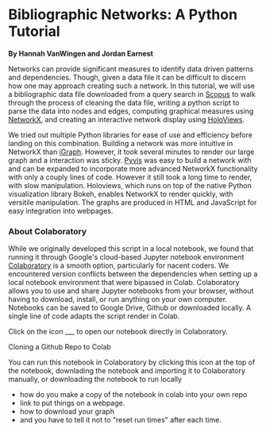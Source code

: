 # Bibliographic Networks: A Python Tutorial
**By Hannah VanWingen and Jordan Earnest**

Networks can provide significant measures to identify data driven patterns and dependencies. Though, given a data file it can be difficult to discern how one may approach creating such a network. In this tutorial, we will use a bibliographic data file downloaded from a query search in [Scopus](https://https://www.scopus.com/search/form.uri) to walk through the process of cleaning the data file, writing a python script to parse the data into nodes and edges, computing graphical measures using [NetworkX](https://https://networkx.github.io/documentation/stable/index.html), and creating an interactive network display using [HoloViews](https://http://holoviews.org). 

We tried out multiple Python libraries for ease of use and efficiency before landing on this combination. Building a network was more intuitive in NetworkX than [iGraph](https://igraph.org/redirect.html). However, it took several minutes to render our large graph and a interaction was sticky. [Pyvis](https://pyvis.readthedocs.io/en/latest/#) was easy to build a network with and can be expanded to incorporate more advanced NetworkX functionality with only a couply lines of code. However it still took a long time to render, with slow manipulation. Holoviews, which runs on top of the native Python visualization library Bokeh, enables NetworkX to render quickly, with versitile manipulation. The graphs are produced in HTML and JavaScript for easy integration into webpages.

### About Colaboratory
While we originally developed this script in a local notebook, we found that running it through Google's cloud-based Jupyter notebook environment [Colaboratory](https://colab.research.google.com) is a smooth option, particularly for nacent coders. We encountered version conflicts between the dependencies when setting up a local notebook environment that were bipassed in Colab. Colaboratory allows you to use and share Jupyter notebooks from your browser, without having to download, install, or run anything on your own computer. Notebooks can be saved to Google Drive, Github or downloaded locally. A single line of code adapts the script render in Colab. 

Click on the icon ___ to open our notebook directly in Colaboratory. 

Cloning a Github Repo to Colab


You can run this notebook in Colaboratory by clicking this icon at the top of the notebook, downlading the notebook and importing it to Colaboratory manually, or downloading the notebook to run locally

- how do you make a copy of the notebook in colab into your own repo
- link to put things on a webpage. 
- how to download your graph
- and you have to tell it not to "reset run times" after each time. 
